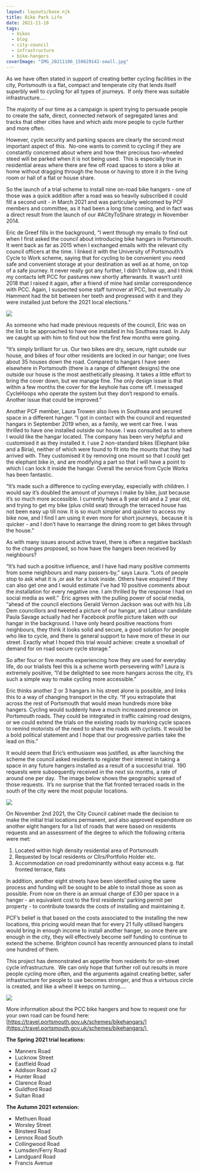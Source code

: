 ```yaml
---
layout: layouts/base.njk
title: Bike Park Life
date: 2021-11-18
tags:  
  - bikes
  - blog
  - city-council
  - infrastructure 
  - bike-hangers
coverImage: "IMG_20211106_150629142-small.jpg"
---
```


As we have often stated in support of creating better cycling facilities in the city, Portsmouth is a flat, compact and temperate city that lends itself superbly well to cycling for all types of journeys.  If only there was suitable infrastructure....

The majority of our time as a campaign is spent trying to persuade people to create the safe, direct, connected network of segregated lanes and tracks that other cities have and which aids more people to cycle further and more often.

However, cycle security and parking spaces are clearly the second most important aspect of this.  No-one wants to commit to cycling if they are constantly concerned about where and how their precious two-wheeled steed will be parked when it is not being used.  This is especially true in residential areas where there are few off road spaces to store a bike at home without dragging through the house or having to store it in the living room or hall of a flat or house share.

So the launch of a trial scheme to install nine on-road bike hangers - one of those was a quick addition after a road was so heavily subscribed it could fill a second unit - in March 2021 and was particularly welcomed by PCF members and committee, as it had been a long time coming, and in fact was a direct result from the launch of our #ACityToShare strategy in November 2014.

Eric de Greef fills in the background, “I went through my emails to find out when I first asked the council about introducing bike hangars in Portsmouth. It went back as far as 2015 when I exchanged emails with the relevant city council officers at the time. I linked it with the University of Portsmouth’s Cycle to Work scheme, saying that for cycling to be convenient you need safe and convenient storage at your destination as well as at home, on top of a safe journey. It never really got any further, I didn’t follow up, and I think my contacts left PCC for pastures new shortly afterwards. It wasn’t until 2018 that I raised it again, after a friend of mine had similar correspondence with PCC. Again, I suspected some staff turnover at PCC, but eventually Jo Hamment had the bit between her teeth and progressed with it and they were installed just before the 2021 local elections.”

![](images/IMG_20211105_134419467_HDR-small-1024x768.jpg)

As someone who had made previous requests of the council, Eric was on the list to be approached to have one installed in his Southsea road. In July we caught up with him to find out how the first few months were going.

“It’s simply brilliant for us. Our two bikes are dry, secure, right outside our house, and bikes of four other residents are locked in our hangar; one lives about 35 houses down the road. Compared to hangars I have seen elsewhere in Portsmouth (there is a range of different designs) the one outside our house is the most aesthetically pleasing. It takes a little effort to bring the cover down, but we manage fine. The only design issue is that within a few months the cover for the keyhole has come off. I messaged CycleHoops who operate the system but they don’t respond to emails. Another issue that could be improved.”

Another PCF member, Laura Trowen also lives in Southsea and secured space in a different hanger. “I got in contact with the council and requested hangars in September 2019 when, as a family, we went car free. I was thrilled to have one installed outside our house. I was consulted as to where I would like the hangar located. The company has been very helpful and customised it as they installed it. I use 2 non-standard bikes (Elephant bike and a Biria), neither of which were found to fit into the mounts that they had arrived with. They customised it by removing one mount so that I could get the elephant bike in, and are modifying a part so that I will have a point to which I can lock it inside the hangar. Overall the service from Cycle Works has been fantastic.

“It’s made such a difference to cycling everyday, especially with children. I would say it’s doubled the amount of journeys I make by bike, just because it’s so much more accessible. I currently have a 8 year old and a 2 year old, and trying to get my bike (plus child seat) through the terraced house has not been easy up till now. It is so much simpler and quicker to access my bike now, and I find I am using it even more for short journeys,  because it is quicker - and I don’t have to rearrange the dining room to get bikes through the house.”

As with many issues around active travel, there is often a negative backlash to the changes proposed, so how have the hangers been received by neighbours?

“It’s had such a positive influence, and I have had many positive comments from some neighbours and many passers-by,” says Laura. “Lots of people stop to ask what it is ,or ask for a look inside. Others have enquired if they can also get one and I would estimate I’ve had 10 positive comments about the installation for every negative one. I am thrilled by the response I had on social media as well.”  Eric agrees with the pulling power of social media, “ahead of the council elections Gerald Vernon Jackson was out with his Lib Dem councillors and tweeted a picture of our hangar, and Labour candidate Paula Savage actually had her Facebook profile picture taken with our hangar in the background. I have only heard positive reactions from neighbours, they think it looks solid and secure, a good solution for people who like to cycle, and there is general support to have more of these in our street. Exactly what I hoped this trial would achieve: create a snowball of demand for on road secure cycle storage.” 

So after four or five months experiencing how they are used for everyday life, do our trialists feel this is a scheme worth persevering with? Laura is extremely positive, “I’d be delighted to see more hangars across the city, it’s such a simple way to make cycling more accessible.”

Eric thinks another 2 or 3 hangars in his street alone is possible, and links this to a way of changing transport in the city. “If you extrapolate that across the rest of Portsmouth that would mean hundreds more bike hangers. Cycling would suddenly have a much increased presence on Portsmouth roads. They could be integrated in traffic calming road designs, or we could extend the trials on the existing roads by marking cycle spaces to remind motorists of the need to share the roads with cyclists. It would be a bold political statement and I hope that our progressive parties take the lead on this.”

It would seem that Eric’s enthusiasm was justified, as after launching the scheme the council asked residents to register their interest in taking a space in any future hangers installed as a result of a successful trial.  190 requests were subsequently received in the next six months, a rate of around one per day.  The image below shows the geographic spread of those requests.  It’s no surprise that the flat fronted terraced roads in the south of the city were the most popular locations.

![](images/IMG_0322.jpeg)

On November 2nd 2021, the City Council cabinet made the decision to make the initial trial locations permanent, and also approved expenditure on another eight hangers for a list of roads that were based on residents requests and an assessment of the degree to which the following criteria were met:

1. Located within high density residential area of Portsmouth
2. Requested by local residents _or_ Cllrs/Portfolio Holder etc.
3. Accommodation on road predominantly without easy access e.g. flat fronted terrace, flats

In addition, another eight streets have been identified using the same process and funding will be sought to be able to install those as soon as possible. From now on there is an annual charge of £30 per space in a hanger - an equivalent cost to the first residents’ parking permit per property - to contribute towards the costs of installing and maintaining it.

PCF’s belief is that based on the costs associated to the installing the new locations, this pricing would mean that for every 21 fully utilised hangers would bring in enough income to install another hanger, so once there are enough in the city, they will effectively become self funding to continue to extend the scheme. Brighton council has recently announced plans to install one hundred of them.

This project has demonstrated an appetite from residents for on-street cycle infrastructure.  We can only hope that further roll out results in more people cycling more often, and the arguments against creating better, safer infrastructure for people to use becomes stronger, and thus a virtuous circle is created, and like a wheel it keeps on turning….

![](images/IMG_20211106_150712426_HDR-small-1024x768.jpg)

More information about the PCC bike hangers and how to request one for your own road can be found here: [https://travel.portsmouth.gov.uk/schemes/bikehangars/](https://travel.portsmouth.gov.uk/schemes/bikehangars/) 

**The Spring 2021 trial locations:**

- Manners Road
- Lucknow Street
- Eastfield Road
- Addison Road x2
- Hunter Road
- Clarence Road
- Guildford Road
- Sultan Road

**The Autumn 2021 extension:**

- Methuen Road
- Worsley Street 
- Binsteed Road 
- Lennox Road South 
- Collingwood Road
- Lumsden/Ferry Road 
- Landguard Road
- Francis Avenue
